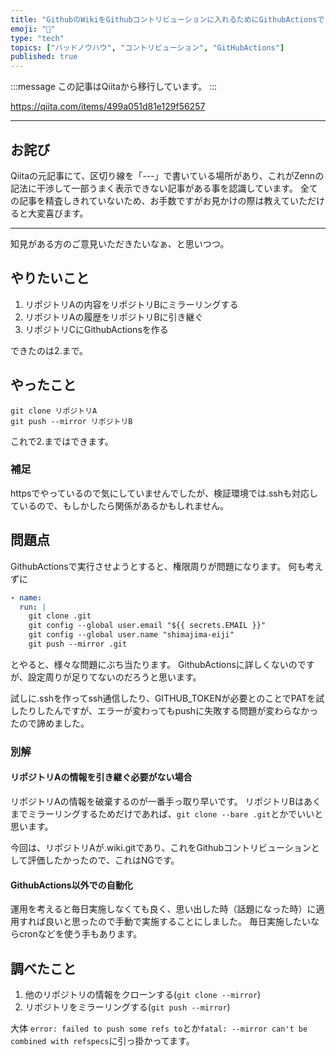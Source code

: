 ```yaml
---
title: "GithubのWikiをGithubコントリビューションに入れるためにGithubActionsでミラーリングしたかった"
emoji: "📝"
type: "tech"
topics: ["バッドノウハウ", "コントリビューション", "GitHubActions"]
published: true
---
```


:::message
この記事はQiitaから移行しています。
:::

https://qiita.com/items/499a051d81e129f56257

-----

## お詫び
Qiitaの元記事にて、区切り線を「---」で書いている場所があり、これがZennの記法に干渉して一部うまく表示できない記事がある事を認識しています。
全ての記事を精査しきれていないため、お手数ですがお見かけの際は教えていただけると大変喜びます。

-----

知見がある方のご意見いただきたいなぁ、と思いつつ。

## やりたいこと
1. リポジトリAの内容をリポジトリBにミラーリングする
1. リポジトリAの履歴をリポジトリBに引き継ぐ
1. リポジトリCにGithubActionsを作る

できたのは2.まで。

## やったこと
```
git clone リポジトリA
git push --mirror リポジトリB
```

これで2.まではできます。

### 補足
httpsでやっているので気にしていませんでしたが、検証環境では.sshも対応しているので、もしかしたら関係があるかもしれません。

## 問題点
GithubActionsで実行させようとすると、権限周りが問題になります。
何も考えずに

``` GithubAction.yml
- name:
  run: |
    git clone .git
    git config --global user.email "${{ secrets.EMAIL }}"
    git config --global user.name "shimajima-eiji"
    git push --mirror .git
```

とやると、様々な問題にぶち当たります。
GithubActionsに詳しくないのですが、設定周りが足りてないのだろうと思います。

試しに.sshを作ってssh通信したり、GITHUB_TOKENが必要とのことでPATを試したりしたんですが、エラーが変わってもpushに失敗する問題が変わらなかったので諦めました。

### 別解
#### リポジトリAの情報を引き継ぐ必要がない場合
リポジトリAの情報を破棄するのが一番手っ取り早いです。
リポジトリBはあくまでミラーリングするためだけであれば、`git clone --bare .git`とかでいいと思います。

今回は、リポジトリAが.wiki.gitであり、これをGithubコントリビューションとして評価したかったので、これはNGです。

#### GithubActions以外での自動化
運用を考えると毎日実施しなくても良く、思い出した時（話題になった時）に適用すれば良いと思ったので手動で実施することにしました。
毎日実施したいならcronなどを使う手もあります。

## 調べたこと
1. 他のリポジトリの情報をクローンする(`git clone --mirror`)
1. リポジトリをミラーリングする(`git push --mirror`)

大体 `error: failed to push some refs to`とか`fatal: --mirror can't be combined with refspecs`に引っ掛かってます。

